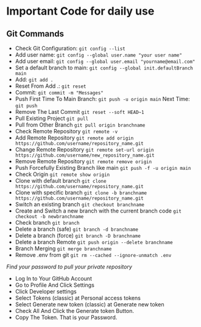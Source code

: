 # Important Code for daily use

## Git Commands

* Check Git Configuration:
``` git config --list ```
* Add user name:
``` git config --global user.name "your user name" ```
* Add user email:
``` git config --global user.email "yourname@email.com" ```
* Set a default branch to main:
``` git config --global init.defaultBranch main ```
* Add:
``` git add . ```
* Reset From Add .:
``` git reset ```
* Commit:
``` git commit -m "Messages" ```
* Push First Time To Main Branch:
   ``` git push -u origin main ```
   Next Time:
   ``` git push ```
* Remove The Last Commit
``` git reset --soft HEAD~1 ```
* Pull Existing Project
``` git pull ```
* Pull from Other Branch
``` git pull origin branchname ```
* Check Remote Repository
``` git remote -v ```
* Add Remote Repository
```git remote add origin https://github.com/username/repository_name.git```
* Change Remote Repository
``` git remote set-url origin https://github.com/username/new_repository_name.git ```
* Remove Remote Repository
```git remote remove origin```
* Push Forcefully Existing Branch like main
``` git push -f -u origin main ```
* Check Origin 
``` git remote show origin ```
* Clone with default branch
``` git clone https://github.com/username/repository_name.git ```
* Clone with specific branch
``` git clone -b branchname https://github.com/username/repository_name.git ```
* Switch an existing branch
``` git checkout branchname ```
* Create and Switch a new branch with the current branch code
``` git checkout -b newbranchname ```
* Check branch
``` git branch ```
* Delete a branch (safe)
``` git branch -d branchname ```
* Delete a branch (force)
``` git branch -D branchname ```
* Delete a branch Remote
``` git push origin --delete branchname ```
* Branch Merging
``` git merge branchname ```
* Remove .env from git
``` git rm --cached --ignore-unmatch .env ```

*Find your password to pull your private repository*
* Log In to Your GitHub Account
* Go to Profile And Click Settings
* Click Developer settings
* Select Tokens (classic) at Personal access tokens
* Select Generate new token (classic) at Generate new token
* Check All And Click the Generate token Button.
* Copy The Token. That is your Password.
